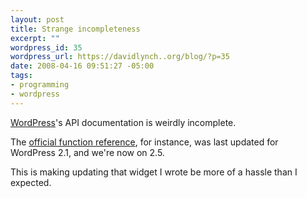 ```yaml
--- 
layout: post
title: Strange incompleteness
excerpt: ""
wordpress_id: 35
wordpress_url: https://davidlynch..org/blog/?p=35
date: 2008-04-16 09:51:27 -05:00
tags: 
- programming
- wordpress
---
```

[WordPress](http://www.wordpress.org)'s API documentation is weirdly incomplete.

The [official function reference](http://codex.wordpress.org/Developer_Documentation), for instance, was last updated for WordPress 2.1, and we're now on 2.5.

This is making updating that widget I wrote be more of a hassle than I expected.
